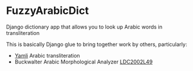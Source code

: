 FuzzyArabicDict
===============

Django dictionary app that allows you to look up Arabic words in transliteration

This is basically Django glue to bring together work by others, particularly:
- [Yamli](http://yamli.com) Arabic transliteration 
- Buckwalter Arabic Morphological Analyzer [LDC2002L49](http://www.ldc.upenn.edu/Catalog/catalogEntry.jsp?catalogId=LDC2002L49)



